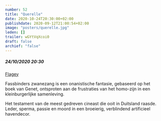 ```yaml
---
number: 52
title: "Querelle"
date: 2020-10-24T20:30:00+02:00
publishdate: 2020-09-12T21:00:54+02:00
image: "posters/querelle.jpg"
leden: []
trailer: wGYtVqXcoi0
draft: false
archief: "false"
---
```


##### 24/10/2020 20:30

[Flagey](https://www.flagey.be/nl/activity/7616-querelle-rainer-werner-fassbinder)

Fassbinders zwanezang is een onanistische fantasie, gebaseerd op het boek van Genet,
ontsproten aan de frustraties van het homo-zijn in een kleinburgerlijke samenleving.
<!--more-->
Het testament van de meest gedreven cineast die ooit in Duitsland raasde. Leder,
sperma, passie en moord in een broeierig, verblindend artificieel havendecor.
